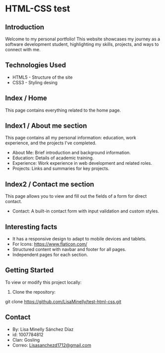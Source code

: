 # HTML-CSS test

## Introduction
Welcome to my personal portfolio! 
This website showcases my journey as a software development student, highlighting my skills, projects, and ways to connect with me.

## Technologies Used

- HTML5 - Structure of the site
- CSS3 - Styling desing

## Index / Home
This page contains everything related to the home page.

   
## Index1 / About me section
This page contains all my personal information: education, work experience, and the projects I've completed.
 - About Me: Brief introduction and background information.
 - Education: Details of academic training.
 - Experience: Work experience in web development and related roles.
 - Projects: Links and summaries for key projects.
 

## Index2 / Contact me section
This page allows you to view and fill out the fields of a form for direct contact.
  - Contact: A built-in contact form with input validation and custom styles.
    
## Interesting facts
- It has a responsive design to adapt to mobile devices and tablets.
- For Icons: https://www.flaticon.com/
- Structured content with navbar and footer for all pages.
- Independent pages for each section.

## Getting Started

To view or modify this project locally:

1. Clone the repository:

git clone https://github.com/LisaMinelly/test-html-css.git


## Contact
- By: Lisa Minelly Sánchez Díaz
- id: 1007784812
- Clan: Gosling
- Correo: Lisasanchezd1712@gmail.com


